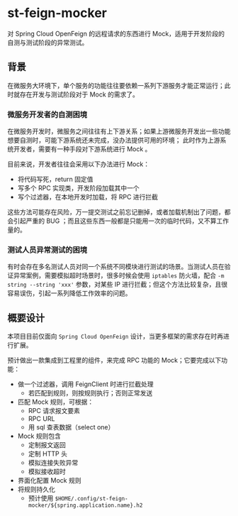 # st-feign-mocker
对 Spring Cloud OpenFeign 的远程请求的东西进行 Mock，适用于开发阶段的自测与测试阶段的异常测试。

## 背景
在微服务大环境下，单个服务的功能往往要依赖一系列下游服务才能正常运行；此时就存在开发与测试阶段对于 Mock 的需求了。

### 微服务开发者的自测困境
在微服务开发时，微服务之间往往有上下游关系；如果上游微服务开发出一些功能想要自测时，可能下游系统还未完成，没办法提供可用的环境；
此时作为上游系统开发者，需要有一种手段对下游系统进行 Mock 。

目前来说，开发者往往会采用以下办法进行 Mock：

- 将代码写死，return 固定值
- 写多个 RPC 实现类，开发阶段加载其中一个
- 写个过滤器，在本地开发时加载，将 RPC 进行拦截

这些方法可能存在风险，万一提交测试之前忘记删掉，或者加载机制出了问题，都会引起严重的 BUG ；而且这些东西一般都是只能用一次的临时代码，又不算工作量的。

### 测试人员异常测试的困境
有时会存在多名测试人员对同一个系统不同模块进行测试的场景。当测试人员在验证异常案例，需要模拟超时场景时，很多时候会使用 `iptables` 
防火墙，配合 `-m string --string 'xxx'` 参数，对某些 IP 进行拦截；但这个方法比较复杂，且很容易误伤，引起一系列降低工作效率的问题。

## 概要设计
本项目目前仅面向 `Spring Cloud OpenFeign` 设计，当更多框架的需求存在时再进行扩展。

预计做出一款集成到工程里的组件，来完成 RPC 功能的 Mock；它要完成以下功能：
- 做一个过滤器，调用 FeignClient 时进行拦截处理
  - 若匹配到规则，则按规则执行；否则正常发送
- 匹配 Mock 规则，可根据：
  - RPC 请求报文要素
  - RPC URL
  - 用 sql 查表数据（select one）
- Mock 规则包含
  - 定制报文返回
  - 定制 HTTP 头
  - 模拟连接失败异常
  - 模拟接收超时
- 界面化配置 Mock 规则
- 将规则持久化
  - 预计使用 `$HOME/.config/st-feign-mocker/${spring.application.name}.h2`
